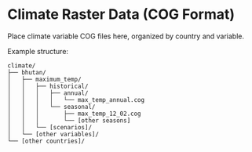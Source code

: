 # Climate Raster Data (COG Format)
Place climate variable COG files here, organized by country and variable.

Example structure:
```
climate/
├── bhutan/
│   ├── maximum_temp/
│   │   ├── historical/
│   │   │   ├── annual/
│   │   │   │   └── max_temp_annual.cog
│   │   │   └── seasonal/
│   │   │       ├── max_temp_12_02.cog
│   │   │       └── [other seasons]
│   │   └── [scenarios]/
│   └── [other variables]/
└── [other countries]/
```